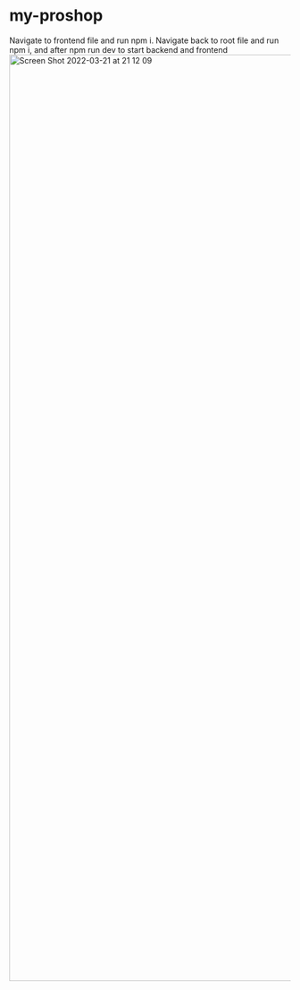 # my-proshop
Navigate to frontend file and run npm i. 
Navigate back to root file and run npm i, and after npm run dev to start backend and frontend
<img width="1656" alt="Screen Shot 2022-03-21 at 21 12 09" src="https://user-images.githubusercontent.com/48482551/159346951-604eabeb-a1d7-4911-92f2-eec5ae890373.png">
